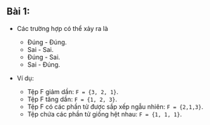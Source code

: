 ## Bài 1:

- Các trường hợp có thể xảy ra là
    + Đúng - Đúng.
    + Sai - Sai.
    + Đúng - Sai.
    + Sai - Đúng.
    

- Ví dụ:
    + Tệp F giảm dần: `F = {3, 2, 1}`.
    + Tệp F tăng dần: `F = {1, 2, 3}`.
    + Tệp F có các phần tử được sắp xếp ngẫu nhiên: `F = {2,1,3}`.
    + Tệp chứa các phần tử giống hệt nhau: `F = {1, 1, 1}`.
